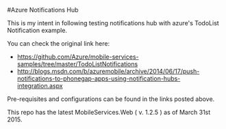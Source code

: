 #Azure Notifications Hub

This is my intent in following testing notifications hub with azure's TodoList Notification example.

You can check the original link here: 
- https://github.com/Azure/mobile-services-samples/tree/master/TodoListNotifications
- http://blogs.msdn.com/b/azuremobile/archive/2014/06/17/push-notifications-to-phonegap-apps-using-notification-hubs-integration.aspx

Pre-requisites and configurations can be found in the links posted above.

This repo has the latest MobileServices.Web ( v. 1.2.5 ) as of March 31st 2015.
